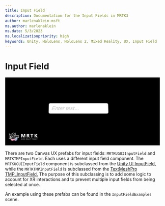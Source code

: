 ```yaml
---
title: Input Field
description: Documentation for the Input Fields in MRTK3
author: marlenaklein-msft
ms.author: marlenaklein
ms.date: 5/3/2023
ms.localizationpriority: high
keywords: Unity, HoloLens, HoloLens 2, Mixed Reality, UX, Input Field
---
```


# Input Field

![Image showing an input field, say-it label](images/inputfield.png)

There are two Canvas UX prefabs for input fields: `MRTKUGUIInputField` and `MRTKTMPInputField`. Each uses a different input field component. The `MRTKUGUIInputField` component is subclassed from the [Unity UI InputField](https://docs.unity3d.com/2021.3/Documentation/Manual/script-InputField.html), while the `MRTKTMPInputField` is subclassed from the [TextMeshPro TMP_InputField.](https://docs.unity3d.com/Packages/com.unity.textmeshpro@3.0/api/TMPro.TMP_InputField.html.) The purpose of this subclassing is to add some logic to account for XR interactions and to prevent multiple input fields from being selected at once.  

An example using these prefabs can be found in the `InputFieldExamples` scene.